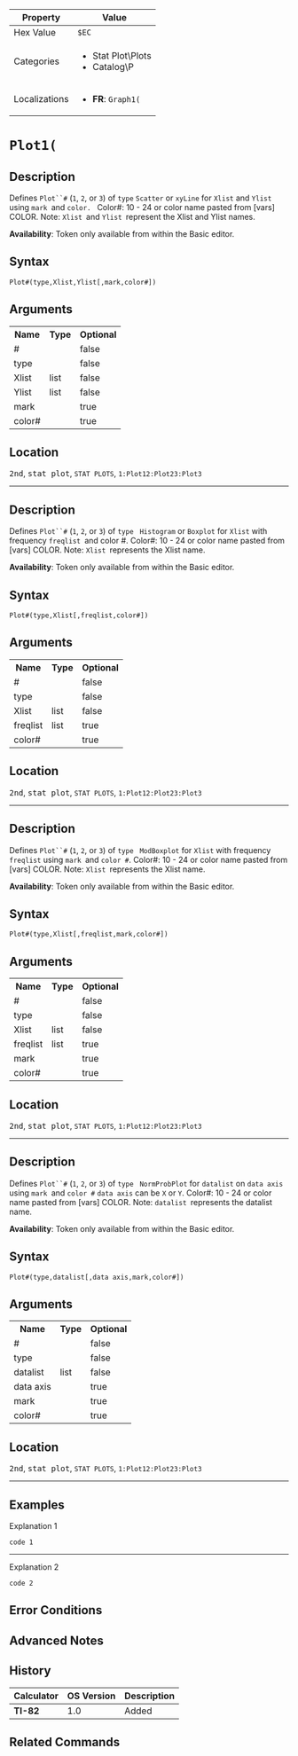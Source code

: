 | Property      | Value |
|---------------|-------|
| Hex Value     | `$EC`|
| Categories    | <ul><li>Stat Plot\Plots</li><li>Catalog\P</li></ul> |
| Localizations | <ul><li><b>FR</b>: `Graph1(`</li></ul> |

# `Plot1(`

## Description
Defines `Plot``#` (`1`, `2`, or `3`) of `type` `Scatter` or `xyLine` for `Xlist` and `Ylist` using `mark `and `color. `
Color#: 10 - 24 or color name pasted from [vars] COLOR.
Note: `Xlist `and `Ylist `represent the Xlist and Ylist names.


<b>Availability</b>: Token only available from within the Basic editor.

## Syntax
`Plot#(type,Xlist,Ylist[,mark,color#])`

## Arguments
<table>
<tr><th>Name</th><th>Type</th><th>Optional</th></tr>

<tr><td>#</td><td></td><td>false</td></tr>

<tr><td>type</td><td></td><td>false</td></tr>

<tr><td>Xlist</td><td>list</td><td>false</td></tr>

<tr><td>Ylist</td><td>list</td><td>false</td></tr>

<tr><td>mark</td><td></td><td>true</td></tr>

<tr><td>color#</td><td></td><td>true</td></tr>

</table>

## Location
<kbd>2nd</kbd>, <kbd>stat plot</kbd>, `STAT PLOTS`, `1:Plot12:Plot23:Plot3`
<hr>

## Description
Defines `Plot``#` (`1`, `2`, or `3`) of `type` ` Histogram` or `Boxplot` for `Xlist` with frequency `freqlist `and color #.
Color#: 10 - 24 or color name pasted from [vars] COLOR.
Note: `Xlist `represents the Xlist name.


<b>Availability</b>: Token only available from within the Basic editor.

## Syntax
`Plot#(type,Xlist[,freqlist,color#])`

## Arguments
<table>
<tr><th>Name</th><th>Type</th><th>Optional</th></tr>

<tr><td>#</td><td></td><td>false</td></tr>

<tr><td>type</td><td></td><td>false</td></tr>

<tr><td>Xlist</td><td>list</td><td>false</td></tr>

<tr><td>freqlist</td><td>list</td><td>true</td></tr>

<tr><td>color#</td><td></td><td>true</td></tr>

</table>

## Location
<kbd>2nd</kbd>, <kbd>stat plot</kbd>, `STAT PLOTS`, `1:Plot12:Plot23:Plot3`
<hr>

## Description
Defines `Plot``#` (`1`, `2`, or `3`) of `type` ` ModBoxplot` for `Xlist` with frequency `freqlist` using `mark `and `color #`.
Color#: 10 - 24 or color name pasted from [vars] COLOR.
Note: `Xlist `represents the Xlist name.


<b>Availability</b>: Token only available from within the Basic editor.

## Syntax
`Plot#(type,Xlist[,freqlist,mark,color#])`

## Arguments
<table>
<tr><th>Name</th><th>Type</th><th>Optional</th></tr>

<tr><td>#</td><td></td><td>false</td></tr>

<tr><td>type</td><td></td><td>false</td></tr>

<tr><td>Xlist</td><td>list</td><td>false</td></tr>

<tr><td>freqlist</td><td>list</td><td>true</td></tr>

<tr><td>mark</td><td></td><td>true</td></tr>

<tr><td>color#</td><td></td><td>true</td></tr>

</table>

## Location
<kbd>2nd</kbd>, <kbd>stat plot</kbd>, `STAT PLOTS`, `1:Plot12:Plot23:Plot3`
<hr>

## Description
Defines `Plot``#` (`1`, `2`, or `3`) of `type` ` NormProbPlot` for `datalist` on `data axis` using `mark `and `color #` `data axis` can be `X` or `Y`.
Color#: 10 - 24 or color name pasted from [vars] COLOR.
Note: `datalist `represents the datalist name.


<b>Availability</b>: Token only available from within the Basic editor.

## Syntax
`Plot#(type,datalist[,data axis,mark,color#])`

## Arguments
<table>
<tr><th>Name</th><th>Type</th><th>Optional</th></tr>

<tr><td>#</td><td></td><td>false</td></tr>

<tr><td>type</td><td></td><td>false</td></tr>

<tr><td>datalist</td><td>list</td><td>false</td></tr>

<tr><td>data axis</td><td></td><td>true</td></tr>

<tr><td>mark</td><td></td><td>true</td></tr>

<tr><td>color#</td><td></td><td>true</td></tr>

</table>

## Location
<kbd>2nd</kbd>, <kbd>stat plot</kbd>, `STAT PLOTS`, `1:Plot12:Plot23:Plot3`
<hr>

## Examples

Explanation 1
```ti-basic
code 1
```
---
Explanation 2
```ti-basic
code 2
```

## Error Conditions


## Advanced Notes


## History
| Calculator | OS Version | Description |
|------------|------------|-------------|
| <b>TI-82</b> | 1.0 | Added

## Related Commands

    